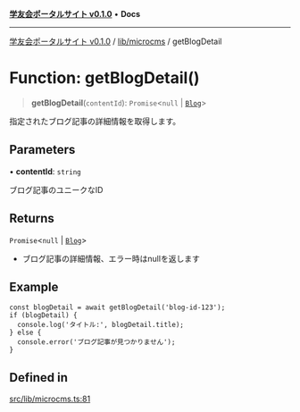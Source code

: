 [**学友会ポータルサイト v0.1.0**](../../../README.md) • **Docs**

***

[学友会ポータルサイト v0.1.0](../../../modules.md) / [lib/microcms](../README.md) / getBlogDetail

# Function: getBlogDetail()

> **getBlogDetail**(`contentId`): `Promise`\<`null` \| [`Blog`](../../types/type-aliases/Blog.md)\>

指定されたブログ記事の詳細情報を取得します。

## Parameters

• **contentId**: `string`

ブログ記事のユニークなID

## Returns

`Promise`\<`null` \| [`Blog`](../../types/type-aliases/Blog.md)\>

- ブログ記事の詳細情報、エラー時はnullを返します

## Example

```
const blogDetail = await getBlogDetail('blog-id-123');
if (blogDetail) {
  console.log('タイトル:', blogDetail.title);
} else {
  console.error('ブログ記事が見つかりません');
}
```

## Defined in

[src/lib/microcms.ts:81](https://github.com/iU-Alumni-Association/gakuyukai-new/blob/9032bc93fe144cf1419e63a5b72095e28cfeb84b/src/lib/microcms.ts#L81)
